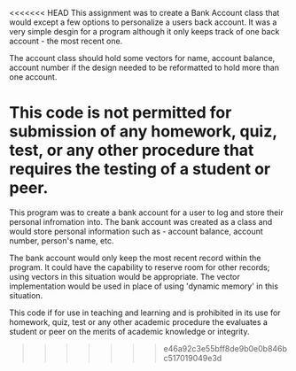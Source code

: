 <<<<<<< HEAD
This assignment was to create a Bank Account class that would except a few options to personalize a users back account. It was 
a very simple desgin for a program although it only keeps track of one back account - the most recent one.

The account class should hold some vectors for name, account balance, account number if the design needed to be reformatted 
to hold more than one account.

This code is not permitted for submission of any homework, quiz, test, or any other procedure that requires the testing of a student or peer.
=======
This program was to create a bank account for a user to log and store their personal infromation into. The bank account was
created as a class and would store personal information such as - account balance, account number, person's name, etc.

The bank account would only keep the most recent record within the program. It could have the capability to reserve room for 
other records; using vectors in this situation would be appropriate. The vector implementation would be used in place of using 'dynamic
memory' in this situation.

This code if for use in teaching and learning and is prohibited in its use for homework, quiz, test or any other academic procedure 
the evaluates a student or peer on the merits of academic knowledge or integrity.
>>>>>>> e46a92c3e55bff8de9b0e0b846bc517019049e3d

